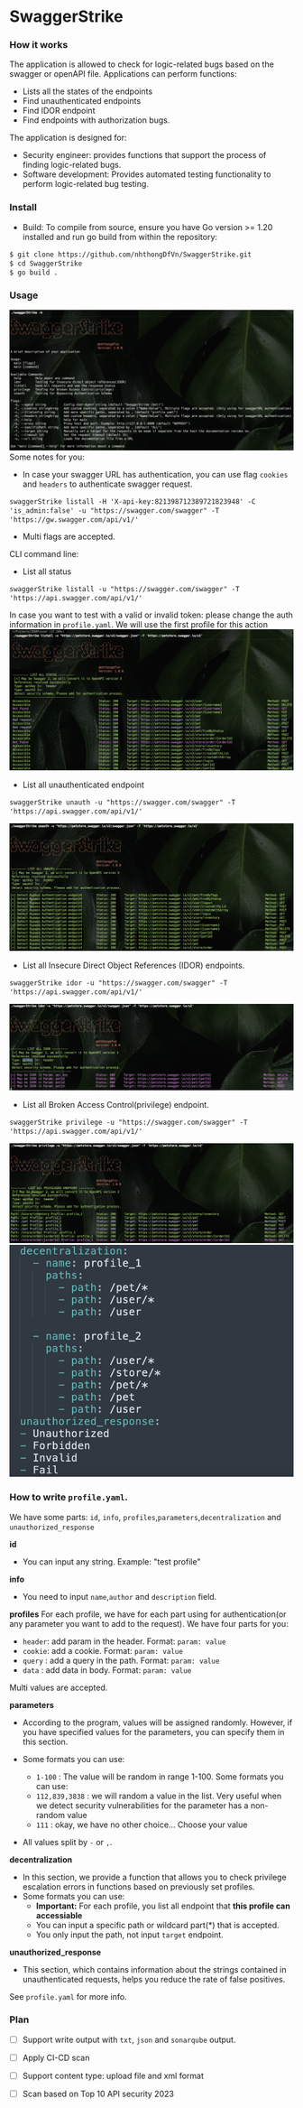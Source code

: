 # SwaggerStrike
### How it works
The application is allowed to check for logic-related bugs based on the swagger or openAPI file. 
Applications can perform functions:
- Lists all the states of the endpoints
- Find unauthenticated endpoints
- Find IDOR endpoint
- Find endpoints with authorization bugs.

The application is designed for:
- Security engineer: provides functions that support the process of finding logic-related bugs.
- Software development: Provides automated testing functionality to perform logic-related bug testing.

### Install
- Build: To compile from source, ensure you have Go version >= 1.20 installed and run go build from within the repository:
```
$ git clone https://github.com/nhthongDfVn/SwaggerStrike.git
$ cd SwaggerStrike
$ go build .
```
### Usage
![](images/5.png)
Some notes for you: 
- In case your swagger URL has authentication, you can use flag `cookies` and `headers` to authenticate swagger request.
```
swaggerStrike listall -H 'X-api-key:821398712389721823948' -C 'is_admin:false' -u "https://swagger.com/swagger" -T 'https://gw.swagger.com/api/v1/'
```
- Multi flags are accepted. 

CLI command line: 
- List all status
```
swaggerStrike listall -u "https://swagger.com/swagger" -T 'https://api.swagger.com/api/v1/'
```
In case you want to test with a valid or invalid token: please change the auth information in `profile.yaml`. We will use the first profile for this action
![](images/1.png)
- List all unauthenticated endpoint
```
swaggerStrike unauth -u "https://swagger.com/swagger" -T 'https://api.swagger.com/api/v1/'
```
![](images/2.png)
- List all Insecure Direct Object References (IDOR) endpoints.
```
swaggerStrike idor -u "https://swagger.com/swagger" -T 'https://api.swagger.com/api/v1/'
```
![](images/3.png)
- List all Broken Access Control(privilege) endpoint.
```
swaggerStrike privilege -u "https://swagger.com/swagger" -T 'https://api.swagger.com/api/v1/'
```
![](images/4.png)
![](images/6.png)
### How to write `profile.yaml`.
We have some parts: `id`, `info`, `profiles`,`parameters`,`decentralization` and `unauthorized_response`


**id**
- You can input any string. Example: "test profile"

**info**
- You need to input `name`,`author` and `description` field.

**profiles**
For each profile, we have for  each part using for authentication(or any parameter you want to add to the request). 
We have four parts for you:
- `header`: add param in the header. Format: `param: value`
- `cookie`: add a cookie.  Format: `param: value`
- `query` : add a query in the path. Format: `param: value`
- `data`  : add data in body. Format: `param: value`

Multi values are accepted. 

**parameters**
- According to the program, values will be assigned randomly. However, if you have specified values for the parameters, you can specify them in this section.
- Some formats you can use:
	- `1-100` : The value will be random in range 1-100. Some formats you can use:
	- `112,839,3838` : we will random a value in the list. Very useful when we detect security vulnerabilities for the parameter has a non-random value
	- `111` : okay, we have no other choice... Choose your value 

- All values split by `-` or `,`. 

**decentralization**
- In this section, we provide a function that allows you to check privilege escalation errors in functions based on previously set profiles.
- Some formats you can use:
	- **Important:** For each profile, you list all endpoint that **this profile can accessiable**
	- You can input a specific path or wildcard part(\*) that is accepted.
	- You only input the path, not input `target` endpoint. 

**unauthorized_response**
- This section, which contains information about the strings contained in unauthenticated requests, helps you reduce the rate of false positives. 


See `profile.yaml` for more info.
### Plan
- [ ] Support write output with `txt`, `json` and `sonarqube` output.
- [ ] Apply CI-CD scan
- [ ] Support content type: upload file and xml format  
- [ ] Scan based on Top 10 API security 2023

